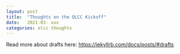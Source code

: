 ```yaml
---
layout: post
title:  "Thoughts on the OLCC Kickoff"
date:   2021-03- xxx
categories: olcc thoughts
---
```


Read more about drafts here: https://jekyllrb.com/docs/posts/#drafts